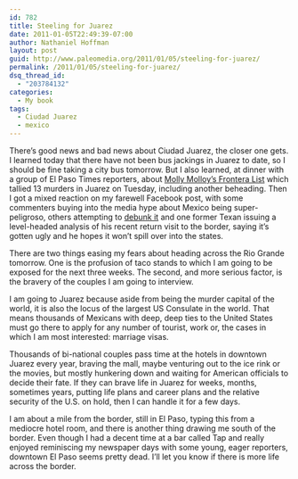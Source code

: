 ```yaml
---
id: 782
title: Steeling for Juarez
date: 2011-01-05T22:49:39-07:00
author: Nathaniel Hoffman
layout: post
guid: http://www.paleomedia.org/2011/01/05/steeling-for-juarez/
permalink: /2011/01/05/steeling-for-juarez/
dsq_thread_id:
  - "203784132"
categories:
  - My book
tags:
  - Ciudad Juarez
  - mexico
---
```

There&#8217;s good news and bad news about Ciudad Juarez, the closer one gets. I learned today that there have not been bus jackings in Juarez to date, so I should be fine taking a city bus tomorrow. But I also learned, at dinner with a group of El Paso Times reporters, about [Molly Molloy&#8217;s Frontera List](http://groups.google.com/group/frontera-list/browse_thread/thread/7316091af6149601) which tallied 13 murders in Juarez on Tuesday, including another beheading. Then I got a mixed reaction on my farewell Facebook post, with some commenters buying into the media hype about Mexico being super-peligroso, others attempting to [debunk it](http://alamandas-travelsafelytomexico.blogspot.com/2010/10/crime-in-usa-vs-mexico.html) and one former Texan issuing a level-headed analysis of his recent return visit to the border, saying it&#8217;s gotten ugly and he hopes it won&#8217;t spill over into the states.

There are two things easing my fears about heading across the Rio Grande tomorrow. One is the profusion of taco stands to which I am going to be exposed for the next three weeks. The second, and more serious factor, is the bravery of the couples I am going to interview. 

I am going to Juarez because aside from being the murder capital of the world, it is also the locus of the largest US Consulate in the world. That means thousands of Mexicans with deep, deep ties to the United States must go there to apply for any number of tourist, work or, the cases in which I am most interested: marriage visas.

Thousands of bi-national couples pass time at the hotels in downtown Juarez every year, braving the mall, maybe venturing out to the ice rink or the movies, but mostly hunkering down and waiting for American officials to decide their fate. If they can brave life in Juarez for weeks, months, sometimes years, putting life plans and career plans and the relative security of the U.S. on hold, then I can handle it for a few days.

I am about a mile from the border, still in El Paso, typing this from a mediocre hotel room, and there is another thing drawing me south of the border. Even though I had a decent time at a bar called Tap and really enjoyed reminiscing my newspaper days with some young, eager reporters, downtown El Paso seems pretty dead. I&#8217;ll let you know if there is more life across the border.